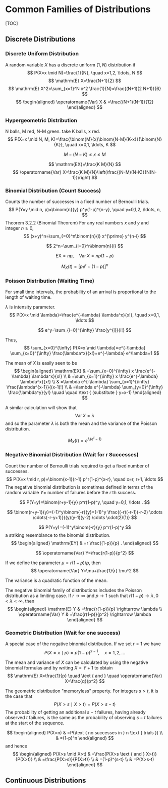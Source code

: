 # Common Families of Distributions

[TOC]



## Discrete Distributions



### Discrete Uniform Distribution

A random variable $X$ has a discrete uniform $(1, N)$ distribution if
$$
P(X=x \mid N)=\frac{1}{N}, \quad x=1,2, \ldots, N
$$
$$
\mathrm{E} X=\frac{N+1}{2}
$$
$$
\mathrm{E} X^2=\sum_{x=1}^N x^2 \frac{1}{N}=\frac{(N+1)(2 N+1)}{6}
$$
$$
\begin{aligned}
\operatorname{Var} X & =\frac{(N+1)(N-1)}{12}
\end{aligned}
$$

### Hypergeometric Distribution

N balls, M red, N-M green. take K balls, x red.
$$
P(X=x \mid N, M, K)=\frac{\binom{M}{x}\binom{N-M}{K-x}}{\binom{N}{K}}, \quad x=0,1, \ldots, K
$$

$$
M-(N-K) \leq x \leq M
$$

$$
\mathrm{EX}=\frac{K M}{N}
$$
$$
\operatorname{Var} X=\frac{K M}{N}\left(\frac{(N-M)(N-K)}{N(N-1)}\right)
$$
### Binomial Distribution (Count Success)

Counts the number of successes in a fixed number of Bernoulli trials.
$$
P(Y=y \mid n, p)=\binom{n}{y} p^y(1-p)^{n-y}, \quad y=0,1,2, \ldots, n,
$$
Theorem 3.2.2 (Binomial Theorem) For any real numbers $x$ and $y$ and integer $n \geq 0$,
$$
(x+y)^n=\sum_{=0}^n\binom{n}{i} x^{\prime} y^{n-i}
$$

$$
2^n=\sum_{i=0}^n\binom{n}{i}
$$

$$
\mathrm{EX}=n p, \quad \operatorname{Var} X=n p(1-p)
$$

$$
M_X(t)=\left[p e^t+(1-p)\right]^n
$$



### Poisson Distribution (Waiting Time)

For small time intervals, the probability of an arrival is proportional to the length of waiting time. 

$\lambda$ is intensity parameter.
$$
P(X=x \mid \lambda)=\frac{e^{-\lambda} \lambda^x}{x!}, \quad x=0,1, \ldots
$$

$$
e^y=\sum_{i=0}^{\infty} \frac{y^{i}}{i!}
$$

Thus,
$$
\sum_{x=0}^{\infty} P(X=x \mid \lambda)=e^{-\lambda} \sum_{x=0}^{\infty} \frac{\lambda^x}{x!}=e^{-\lambda} e^\lambda=1
$$

The mean of $X$ is easily seen to be
$$
\begin{aligned}
\mathrm{EX} & =\sum_{x=0}^{\infty} x \frac{e^{-\lambda} \lambda^x}{x!} \\
& =\sum_{x=1}^{\infty} x \frac{e^{-\lambda} \lambda^x}{x!} \\
& =\lambda e^{-\lambda} \sum_{x=1}^{\infty} \frac{\lambda^{x-1}}{(x-1)!} \\
& =\lambda e^{-\lambda} \sum_{y=0}^{\infty} \frac{\lambda^y}{y!} \quad \quad \text { (substitute } y=x-1)
\end{aligned}
$$

A similar calculation will show that
$$
\operatorname{Var} X=\lambda
$$
and so the parameter $\lambda$ is both the mean and the variance of the Poisson distribution.

$$
M_X(t)=e^{\lambda\left(e^t-1\right)}
$$


### Negative Binomial Distribution (Wait for r Successes)

Count the number of Bernoulli trials required to get a fixed number of successes. 
$$
P(X=x \mid r, p)=\binom{x-1}{r-1} p^r(1-p)^{x-r}, \quad x=r, r+1, \ldots
$$
The negative binomial distribution is sometimes defined in terms of the random variable $Y=$ number of failures before the $r$ th success. 

$$
P(Y=y)=\binom{r+y-1}{y} p^r(1-p)^y, \quad y=0,1, \ldots .
$$

$$
\binom{r+y-1}{y}=(-1)^y\binom{-r}{y}=(-1)^y \frac{(-r)(-r-1)(-r-2) \cdots \cdots(-r-y+1)}{(y)(y-1)(y-2) \cdots \cdot(2)(1)}
$$

$$
P(Y=y)=(-1)^y\binom{-r}{y} p^r(1-p)^y
$$
a striking resemblance to the binomial distribution.
$$
\begin{aligned}
\mathrm{EY} & =r \frac{(1-p)}{p} .
\end{aligned}
$$

$$
\operatorname{Var} Y=\frac{r(1-p)}{p^2}
$$

If we define the parameter $\mu=r(1-p) / p$, then
$$
\operatorname{Var} Y=\mu+\frac{1}{r} \mu^2
$$

The variance is a quadratic function of the mean.



The negative binomial family of distributions includes the Poisson distribution as a limiting case. If $r \rightarrow \infty$ and $p \rightarrow 1$ such that $r(1-p) \rightarrow \lambda, 0<\lambda<\infty$, then
$$
\begin{aligned}
\mathrm{E} Y & =\frac{r(1-p)}{p} \rightarrow \lambda \\
\operatorname{Var} Y & =\frac{r(1-p)}{p^2} \rightarrow \lambda
\end{aligned}
$$


 

### Geometric Distribution (Wait for one success)

A special case of the negative binomial distribution. If we set $r=1$ we have
$$
P(X=x \mid p)=p(1-p)^{x-1}, \quad x=1,2, \ldots
$$

The mean and variance of $X$ can be calculated by using the negative binomial formulas and by writing $X=Y+1$ to obtain
$$
\mathrm{E} X=\frac{1}{p} \quad \text { and } \quad \operatorname{Var} X=\frac{q}{p^2}
$$

The geometric distribution "memoryless" property. For integers $s>t$, it is the case that
$$
P(X>s \mid X>t)=P(X>s-t)
$$
The probability of getting an additional $s-t$ failures, having already observed $t$ failures, is the same as the probability of observing $s-t$ failures at the start of the sequence.


$$
\begin{aligned}
P(X>n) & =P(\text { no successes in } n \text { trials }) \\
& =(1-p)^n
\end{aligned}
$$
and hence
$$
\begin{aligned}
P(X>s \mid X>t) & =\frac{P(X>s \text { and } X>t)}{P(X>t)} \\
& =\frac{P(X>s)}{P(X>t)} \\
& =(1-p)^{s-t} \\
& =P(X>s-t)
\end{aligned}
$$



## Continuous Distributions

